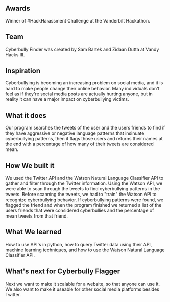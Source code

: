 ## Awards
Winner of #HackHarassment Challenge at the Vanderbilt Hackathon.
## Team
Cyberbully Finder was created by Sam Bartek and Zidaan Dutta at Vandy Hacks III.
## Inspiration
Cyberbullying is becoming an increasing problem on social media, and it is hard to make people change their online behavior.  Many individuals don't feel as if they're social media posts are  actually hurting anyone, but in reality it can have a major impact on cyberbullying victims.
## What it does
Our program searches the tweets of the user and the users friends to find if they have aggressive or negative language patterns that insinuate cyberbullying patterns, then it flags those users and returns their names at the end with a percentage of how many of their tweets are considered mean. 
## How We built it
We used the Twitter API and the Watson Natural Language Classifier API to gather and filter through the Twitter information. Using the Watson API, we were able to scan through the tweets to find cyberbullying patterns in the tweets.  Before scanning the tweets,  we had to "train" the Watson API to recognize cyberbullying behavior.  If cyberbullying patterns were found, we flagged the friend and when the program finished we returned a list of the users friends that were considered cyberbullies and the percentage of mean tweets from that friend.
## What We learned
How to use API's in python, how to query Twitter data using their API, machine learning techniques, and how to use the Watson Natural Language Classifier API.
## What's next for Cyberbully Flagger
Next we want to make it scalable for a website, so that anyone can use it.  We also want to make it useable for other social media platforms besides Twitter.
